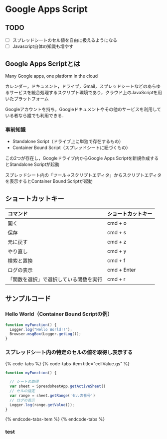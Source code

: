 # Google Apps Script

## TODO

* [ ] スプレッドシートのセル値を自由に扱えるようになる
* [ ] Javascript自体の知識も増やす

## Google Apps Scriptとは

Many Google apps, one platform in the cloud

カレンダー，ドキュメント，ドライブ，Gmail，スプレッドシートなどのあらゆるサービスを統合処理するスクリプト環境であり，クラウド上のJavaScriptを用いたプラットフォーム

Googleアカウントを持ち，Googleドキュメントやその他のサービスを利用している者なら誰でも利用できる．

### 事前知識

* Standalone Script（ドライブ上に単独で存在するもの）
* Container Bound Script（スプレッドシートに紐づくもの）

この2つが存在し，Googleドライブ内からGoogle Apps Scriptを新規作成するとStandalone Scriptが起動

スプレッドシート内の「ツール→スクリプトエディタ」からスクリプトエディタを表示するとContainer Bound Scriptが起動

## ショートカットキー

| コマンド | ショートカットキー |
| :--- | :--- |
| 開く | cmd + o |
| 保存 | cmd + s |
| 元に戻す | cmd + z |
| やり直し | cmd + y |
| 検索と置換 | cmd + f |
| ログの表示 | cmd + Enter |
| 「関数を選択」で選択している関数を実行 | cmd + r |

## サンプルコード

### Hello World（Container Bound Scriptの例）

```javascript
function myFunction() {
  Logger.log("Hello World!!");
  Browser.msgBox(Logger.getLog());
}
```

### スプレッドシート内の特定のセルの値を取得し表示する

{% code-tabs %}
{% code-tabs-item title="cellValue.gs" %}
```javascript
function myFunction() {

  // シートの取得
  var sheet = SpreadsheetApp.getActiveSheet()
  // セルの指定
  var range = sheet.getRange('セルの番号')
  // ログの表示
  Logger.log(range.getValue());
}
```
{% endcode-tabs-item %}
{% endcode-tabs %}

### test

